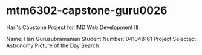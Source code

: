 # mtm6302-capstone-guru0026
Hari's Capstone Project for IMD Web Development III

Name: Hari Gurusubramanian
Student Number: 041048161
Project Selected: Astronomy Picture of the Day Search
